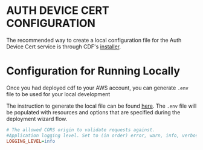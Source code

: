 # AUTH DEVICE CERT CONFIGURATION

The recommended way to create a local configuration file for the Auth Device Cert service is through CDF's [installer](../../installer/README.md#deployment-using-wizard).
# Configuration for Running Locally

Once you had deployed cdf to your AWS account, you can generate `.env` file to be used for your local development

The instruction to generate the local file can be found [here](../../installer/README.md#local-development). The `.env` file will be populated with resources and options that are specified during the deployment wizard flow.

```ini
# The allowed CORS origin to validate requests against.
#Application logging level. Set to (in order) error, warn, info, verbose, debug  or silly.
LOGGING_LEVEL=info
```